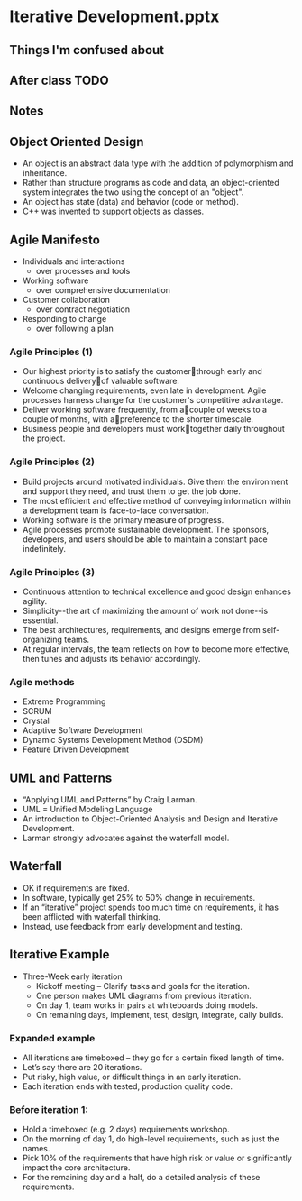 # Iterative Development.pptx 

## Things I'm confused about 

## After class TODO

## Notes 

## Object Oriented Design
- An object is an abstract data type with the addition of polymorphism and inheritance.
- Rather than structure programs as code and data, an object-oriented system integrates the two using the concept of an "object".
- An object has state (data) and behavior (code or method).
- C++ was invented to support objects as classes.

## Agile Manifesto 
- Individuals and interactions
  - over processes and tools
- Working software
  - over comprehensive documentation
- Customer collaboration
  - over contract negotiation
- Responding to change
  - over following a plan

### Agile Principles (1)
- Our highest priority is to satisfy the customerthrough early and continuous deliveryof valuable software.
- Welcome changing requirements, even late in development. Agile processes harness change for the customer's competitive advantage.
- Deliver working software frequently, from acouple of weeks to a couple of months, with apreference to the shorter timescale.
- Business people and developers must worktogether daily throughout the project.

### Agile Principles (2)
- Build projects around motivated individuals. Give them the environment and support they need, and trust them to get the job done.
- The most efficient and effective method of conveying information within a development team is face-to-face conversation.
- Working software is the primary measure of progress.
- Agile processes promote sustainable development. The sponsors, developers, and users should be able to maintain a constant pace indefinitely.

### Agile Principles (3)
- Continuous attention to technical excellence and good design enhances agility.
- Simplicity--the art of maximizing the amount of work not done--is essential.
- The best architectures, requirements, and designs emerge from self-organizing teams.
- At regular intervals, the team reflects on how to become more effective, then tunes and adjusts its behavior accordingly.

### Agile methods
- Extreme Programming
- SCRUM
- Crystal
- Adaptive Software Development
- Dynamic Systems Development Method (DSDM)
- Feature Driven Development

## UML and Patterns
- “Applying UML and Patterns” by Craig Larman.
- UML = Unified Modeling Language
- An introduction to Object-Oriented Analysis and Design and Iterative Development.
- Larman strongly advocates against the waterfall model.

## Waterfall
- OK if requirements are fixed.
- In software, typically get 25% to 50% change in requirements.
- If an “iterative” project spends too much time on requirements, it has been afflicted with waterfall thinking.
- Instead, use feedback from early development and testing.

## Iterative Example
- Three-Week early iteration
  - Kickoff meeting – Clarify tasks and goals for the iteration.
  - One person makes UML diagrams from previous iteration.
  - On day 1, team works in pairs at whiteboards doing models.
  - On remaining days, implement, test, design, integrate, daily builds.
 
### Expanded example
- All iterations are timeboxed – they go for a certain fixed length of time.
- Let’s say there are 20 iterations.
- Put risky, high value, or difficult things in an early iteration.
- Each iteration ends with tested, production quality code.

### Before iteration 1:
- Hold a timeboxed (e.g. 2 days) requirements workshop.
- On the morning of day 1, do high-level requirements, such as just the names.
- Pick 10% of the requirements that have high risk or value or significantly impact the core architecture.
- For the remaining day and a half, do a detailed analysis of these requirements.























